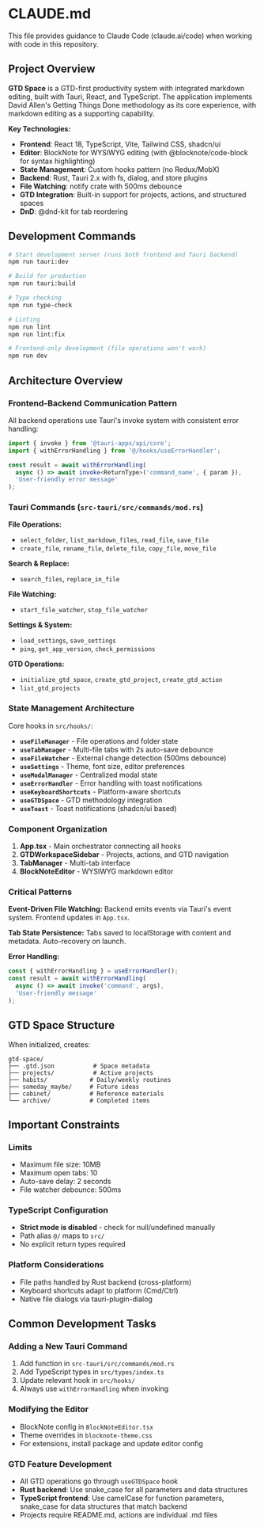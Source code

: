 # CLAUDE.md

This file provides guidance to Claude Code (claude.ai/code) when working with code in this repository.

## Project Overview

**GTD Space** is a GTD-first productivity system with integrated markdown editing, built with Tauri, React, and TypeScript. The application implements David Allen's Getting Things Done methodology as its core experience, with markdown editing as a supporting capability.

**Key Technologies:**

- **Frontend**: React 18, TypeScript, Vite, Tailwind CSS, shadcn/ui
- **Editor**: BlockNote for WYSIWYG editing (with @blocknote/code-block for syntax highlighting)
- **State Management**: Custom hooks pattern (no Redux/MobX)
- **Backend**: Rust, Tauri 2.x with fs, dialog, and store plugins
- **File Watching**: notify crate with 500ms debounce
- **GTD Integration**: Built-in support for projects, actions, and structured spaces
- **DnD**: @dnd-kit for tab reordering

## Development Commands

```bash
# Start development server (runs both frontend and Tauri backend)
npm run tauri:dev

# Build for production
npm run tauri:build

# Type checking
npm run type-check

# Linting
npm run lint
npm run lint:fix

# Frontend-only development (file operations won't work)
npm run dev
```

## Architecture Overview

### Frontend-Backend Communication Pattern

All backend operations use Tauri's invoke system with consistent error handling:

```typescript
import { invoke } from '@tauri-apps/api/core';
import { withErrorHandling } from '@/hooks/useErrorHandler';

const result = await withErrorHandling(
  async () => await invoke<ReturnType>('command_name', { param }),
  'User-friendly error message'
);
```

### Tauri Commands (`src-tauri/src/commands/mod.rs`)

**File Operations:**

- `select_folder`, `list_markdown_files`, `read_file`, `save_file`
- `create_file`, `rename_file`, `delete_file`, `copy_file`, `move_file`

**Search & Replace:**

- `search_files`, `replace_in_file`

**File Watching:**

- `start_file_watcher`, `stop_file_watcher`

**Settings & System:**

- `load_settings`, `save_settings`
- `ping`, `get_app_version`, `check_permissions`

**GTD Operations:**

- `initialize_gtd_space`, `create_gtd_project`, `create_gtd_action`
- `list_gtd_projects`

### State Management Architecture

Core hooks in `src/hooks/`:

- **`useFileManager`** - File operations and folder state
- **`useTabManager`** - Multi-file tabs with 2s auto-save debounce
- **`useFileWatcher`** - External change detection (500ms debounce)
- **`useSettings`** - Theme, font size, editor preferences
- **`useModalManager`** - Centralized modal state
- **`useErrorHandler`** - Error handling with toast notifications
- **`useKeyboardShortcuts`** - Platform-aware shortcuts
- **`useGTDSpace`** - GTD methodology integration
- **`useToast`** - Toast notifications (shadcn/ui based)

### Component Organization

1. **App.tsx** - Main orchestrator connecting all hooks
2. **GTDWorkspaceSidebar** - Projects, actions, and GTD navigation
3. **TabManager** - Multi-tab interface
4. **BlockNoteEditor** - WYSIWYG markdown editor

### Critical Patterns

**Event-Driven File Watching:**
Backend emits events via Tauri's event system. Frontend updates in `App.tsx`.

**Tab State Persistence:**
Tabs saved to localStorage with content and metadata. Auto-recovery on launch.

**Error Handling:**

```typescript
const { withErrorHandling } = useErrorHandler();
const result = await withErrorHandling(
  async () => await invoke('command', args),
  'User-friendly message'
);
```

## GTD Space Structure

When initialized, creates:

```
gtd-space/
├── .gtd.json           # Space metadata
├── projects/           # Active projects
├── habits/            # Daily/weekly routines
├── someday_maybe/     # Future ideas
├── cabinet/           # Reference materials
└── archive/           # Completed items
```

## Important Constraints

### Limits

- Maximum file size: 10MB
- Maximum open tabs: 10
- Auto-save delay: 2 seconds
- File watcher debounce: 500ms

### TypeScript Configuration

- **Strict mode is disabled** - check for null/undefined manually
- Path alias `@/` maps to `src/`
- No explicit return types required

### Platform Considerations

- File paths handled by Rust backend (cross-platform)
- Keyboard shortcuts adapt to platform (Cmd/Ctrl)
- Native file dialogs via tauri-plugin-dialog

## Common Development Tasks

### Adding a New Tauri Command

1. Add function in `src-tauri/src/commands/mod.rs`
2. Add TypeScript types in `src/types/index.ts`
3. Update relevant hook in `src/hooks/`
4. Always use `withErrorHandling` when invoking

### Modifying the Editor

- BlockNote config in `BlockNoteEditor.tsx`
- Theme overrides in `blocknote-theme.css`
- For extensions, install package and update editor config

### GTD Feature Development

- All GTD operations go through `useGTDSpace` hook
- **Rust backend**: Use snake_case for all parameters and data structures
- **TypeScript frontend**: Use camelCase for function parameters, snake_case for data structures that match backend
- Projects require README.md, actions are individual .md files
